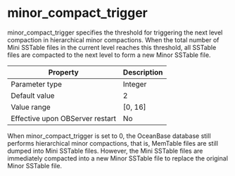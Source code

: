 minor_compact_trigger 
==========================================

minor_compact_trigger specifies the threshold for triggering the next level compaction in hierarchical minor compactions. When the total number of Mini SSTable files in the current level reaches this threshold, all SSTable files are compacted to the next level to form a new Minor SSTable file. 


|          **Property**           | **Description** |
|---------------------------------|-----------------|
| Parameter type                  | Integer         |
| Default value                   | 2               |
| Value range                     | \[0, 16\]       |
| Effective upon OBServer restart | No              |



When minor_compact_trigger is set to 0, the OceanBase database still performs hierarchical minor compactions, that is, MemTable files are still dumped into Mini SSTable files. However, the Mini SSTable files are immediately compacted into a new Minor SSTable file to replace the original Minor SSTable file.
